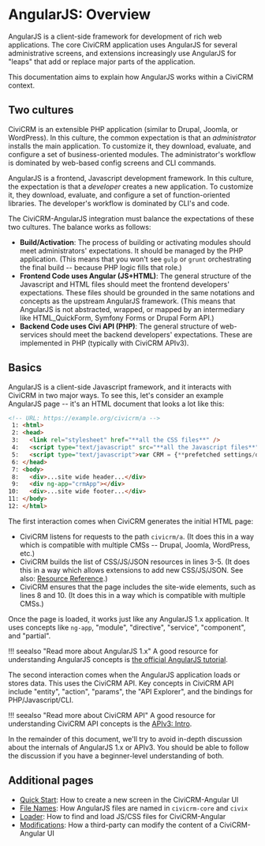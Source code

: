 # AngularJS: Overview

AngularJS is a client-side framework for development of rich web
applications.  The core CiviCRM application uses AngularJS for several
administrative screens, and extensions increasingly use AngularJS for
"leaps" that add or replace major parts of the application.

This documentation aims to explain how AngularJS works within a CiviCRM
context.

## Two cultures

CiviCRM is an extensible PHP application (similar to Drupal, Joomla, or
WordPress).  In this culture, the common expectation is that an
*administrator* installs the main application.  To customize it, they
download, evaluate, and configure a set of business-oriented modules.  The
administrator's workflow is dominated by web-based config screens and CLI
commands.

AngularJS is a frontend, Javascript development framework.  In this culture,
the expectation is that a *developer* creates a new application.  To
customize it, they download, evaluate, and configure a set of
function-oriented libraries.  The developer's workflow is dominated by CLI's
and code.

The CiviCRM-AngularJS integration must balance the expectations of these
two cultures.  The balance works as follows:

 * __Build/Activation__: The process of building or activating modules
   should meet administrators' expectations.  It should be managed by the
   PHP application.  (This means that you won't see `gulp` or `grunt`
   orchestrating the final build -- because PHP logic fills that role.)
 * __Frontend Code uses Angular (JS+HTML)__: The general structure of the
   Javascript and HTML files should meet the frontend developers'
   expectations.  These files should be grounded in the same notations and
   concepts as the upstream AngularJS framework.  (This means that AngularJS
   is not abstracted, wrapped, or mapped by an intermediary like
   HTML_QuickForm, Symfony Forms or Drupal Form API.)
 * __Backend Code uses Civi API (PHP)__: The general structure of
   web-services should meet the backend developers' expectations.  These are
   implemented in PHP (typically with CiviCRM APIv3).

## Basics

AngularJS is a client-side Javascript framework, and it interacts with
CiviCRM in two major ways.  To see this, let's consider an example AngularJS
page -- it's an HTML document that looks a lot like this:

```html
<!-- URL: https://example.org/civicrm/a -->
 1: <html>
 2: <head>
 3:   <link rel="stylesheet" href="**all the CSS files**" />
 4:   <script type="text/javascript" src="**all the Javascript files**"></script>
 5:   <script type="text/javascript">var CRM = {**prefetched settings/data**};</script>
 6: </head>
 7: <body>
 8:   <div>...site wide header...</div>
 9:   <div ng-app="crmApp"></div>
10:   <div>...site wide footer...</div>
11: </body>
12: </html>
```

The first interaction comes when CiviCRM generates the initial HTML page:

 * CiviCRM listens for requests to the path `civicrm/a`. (It does this in a
   way which is compatible with multiple CMSs -- Drupal, Joomla, WordPress, etc.)
 * CiviCRM builds the list of CSS/JS/JSON resources in lines 3-5.  (It does this in a
   way which allows extensions to add new CSS/JS/JSON. See also:
   [Resource Reference](https://wiki.civicrm.org/confluence/display/CRMDOC/Resource+Reference).)
 * CiviCRM ensures that the page includes the site-wide elements, such as
   lines 8 and 10. (It does this in a way which is compatible with multiple CMSs.)

Once the page is loaded, it works just like any AngularJS 1.x application.
It uses concepts like `ng-app`, "module", "directive", "service", "component", and
"partial".

!!! seealso "Read more about AngularJS 1.x"
    A good resource for understanding AngularJS concepts is [the
    official AngularJS tutorial](https://code.angularjs.org/1.5.11/docs/tutorial).

The second interaction comes when the AngularJS application loads or stores
data.  This uses the CiviCRM API.  Key concepts in CiviCRM API include
"entity", "action", "params", the "API Explorer", and the bindings for PHP/Javascript/CLI.

!!! seealso "Read more about CiviCRM API"
    A good resource for understanding CiviCRM API concepts is the [APIv3:
    Intro](/api/general.md).

In the remainder of this document, we'll try to avoid in-depth discussion
about the internals of AngularJS 1.x or APIv3.  You should be able to follow
the discussion if you have a beginner-level understanding of both.


## Additional pages

 * [Quick Start](angular/quickstart.md): How to create a new screen in the CiviCRM-Angular UI
 * [File Names](angular/files.md): How AngularJS files are named in `civicrm-core` and `civix`
 * [Loader](angular/loader.md): How to find and load JS/CSS files for CiviCRM-Angular
 * [Modifications](angular/modify.md): How a third-party can modify the content of a CiviCRM-Angular UI
